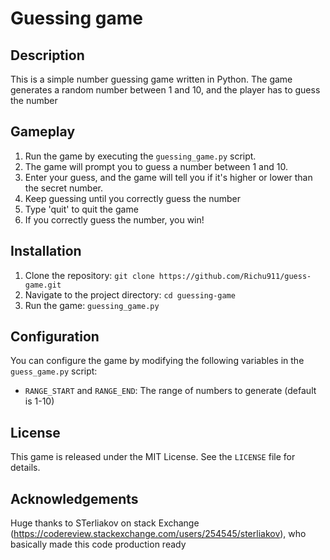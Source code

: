 # Guessing game
## Description
This is a simple number guessing game written in Python. The game generates a random number between 1 and 10, and the player has to guess the number
## Gameplay
1. Run the game by executing the `guessing_game.py` script.
2. The game will prompt you to guess a number between 1 and 10.
3. Enter your guess, and the game will tell you if it's higher or lower than the secret number.
4. Keep guessing until you correctly guess the number
5. Type 'quit' to quit the game
6. If you correctly guess the number, you win!
## Installation
1. Clone the repository: `git clone https://github.com/Richu911/guess-game.git`
2. Navigate to the project directory: `cd guessing-game`
3. Run the game: `guessing_game.py`
## Configuration
You can configure the game by modifying the following variables in the `guess_game.py` script:

* `RANGE_START` and `RANGE_END`: The range of numbers to generate (default is 1-10)
## License
This game is released under the MIT License. See the `LICENSE` file for details.
## Acknowledgements
Huge thanks to STerliakov on stack Exchange (https://codereview.stackexchange.com/users/254545/sterliakov), who basically made this code production ready
